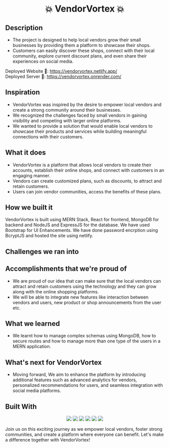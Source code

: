 <h1 align="center">💥 VendorVortex 💥</h1>

## Description

- The project is designed to help local vendors grow their small businesses by providing them a platform to showcase their shops.
- Customers can easily discover these shops, connect with their local community, explore current discount plans, and even share their experiences on social media.

Deployed Website 🔗: https://vendorvortex.netlify.app/
<br/>
Deployed Server 🔗: https://vendorvortex.onrender.com/

## Inspiration

- VendorVortex was inspired by the desire to empower local vendors and create a strong community around their businesses.
- We recognized the challenges faced by small vendors in gaining visibility and competing with larger online platforms. 
- We wanted to provide a solution that would enable local vendors to showcase their products and services while building meaningful connections with their customers.

## What it does

- VendorVortex is a platform that allows local vendors to create their accounts, establish their online shops, and connect with customers in an engaging manner. 
- Vendors can create customized plans, such as discounts, to attract and retain customers. 
- Users can join vendor communities, access the benefits of these plans.

## How we built it

VendorVortex is built using MERN Stack, React for frontend, MongoDB for backend and NodeJS and ExpressJS for the database. We have used Bootstrap for UI Enhancements. We have done password encrption using BcryptJS and hosted the site using netlify.

## Challenges we ran into



## Accomplishments that we're proud of

- We are proud of our idea that can make sure that the local vendors can attract and retain customers using the technology and they can grow along with the online shopping platforms. 
- We will be able to integrate new features like interaction between vendors and users, new product or shop announcements from the user etc.

## What we learned

- We learnt how to manage complex schemas using MongoDB, how to secure routes and how to manage more than one type of the users in a MERN application.

## What's next for VendorVortex

- Moving forward, We aim to enhance the platform by introducing additional features such as advanced analytics for vendors, personalized recommendations for users, and seamless integration with social media platforms. 

## Built With

<div align="center">
  <img src="https://img.shields.io/badge/javascript-%23323330.svg?style=for-the-badge&logo=javascript&logoColor=%23F7DF1E"/>
  <img src="https://img.shields.io/badge/react-%2320232a.svg?style=for-the-badge&logo=react&logoColor=%2361DAFB"/>
  <img src="https://img.shields.io/badge/NPM-%23CB3837.svg?style=for-the-badge&logo=npm&logoColor=white"/>
  <img src="https://img.shields.io/badge/node.js-6DA55F?style=for-the-badge&logo=node.js&logoColor=white"/>
  <img src=" https://img.shields.io/badge/bootstrap-%23563D7C.svg?style=for-the-badge&logo=bootstrap&logoColor=white"/>
  <img src="https://upload.wikimedia.org/wikipedia/commons/9/93/MongoDB_Logo.svg" />
</div>

Join us on this exciting journey as we empower local vendors, foster strong communities, and create a platform where everyone can benefit. Let's make a difference together with VendorVortex!